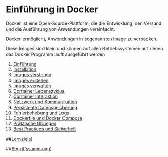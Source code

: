 # Einführung in Docker

Docker ist eine Open-Source-Plattform, die die Entwicklung, den Versand und die Ausführung von Anwendungen vereinfacht.

Docker ermöglicht, Anwendungen in sogenannten Image zu verpacken.

Diese Images sind klein und können auf allen Betriebssystemen auf denen das Docker Programm läuft ausgeführt werden.

1. [Einführung](lehrplan/docker/einfuehrung.md)
2. [Installation](lehrplan/docker/installation.md) 
3. [Images verstehen](lehrplan/docker/images_verstehen.md) 
4. [Images erstellen](lehrplan/docker/images_erstellen.md) 
5. [Images verwalten](lehrplan/docker/images_verwalten.md) 
6. [Container Lebenszyklus](lehrplan/docker/lebenszyklus_der_docker_container.md) 
7. [Container Interaktion](lehrplan/docker/interaktion_mit_docker_containern.md) 
8. [Netzwerk und Kommunikation](lehrplan/docker/kommunikation_zwischen_und_mit_docker_containern.md) 
9. [Persistente Datenspeicherung](lehrplan/docker/wo_und_wie_docker_container_daten_speichern.md) 
10. [Fehlerbehebung und Logs](lehrplan/docker/fehlersuche_mit__container_logs.md) 
11. [Dockerfile und Docker Compose](lehrplan/docker/dockerfile_und_docker_compose.md) 
12. [Praktische Übungen](lehrplan/docker/praktische_uebungen.md) 
13. [Best Practices und Sicherheit](lehrplan/docker/best_practices_und_sicherheit.md)

##[Lernziele](../../checklists/checklist_docker.md))

##[Begriffssammlung](../../begriffe/begriffe_docker.md))
